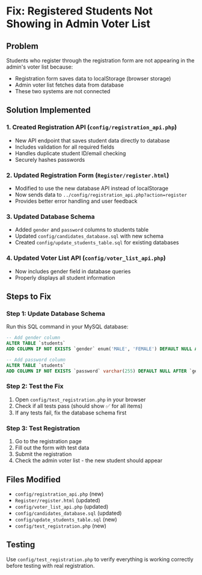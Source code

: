 # Fix: Registered Students Not Showing in Admin Voter List

## Problem
Students who register through the registration form are not appearing in the admin's voter list because:
- Registration form saves data to localStorage (browser storage)
- Admin voter list fetches data from database
- These two systems are not connected

## Solution Implemented

### 1. Created Registration API (`config/registration_api.php`)
- New API endpoint that saves student data directly to database
- Includes validation for all required fields
- Handles duplicate student ID/email checking
- Securely hashes passwords

### 2. Updated Registration Form (`Register/register.html`)
- Modified to use the new database API instead of localStorage
- Now sends data to `../config/registration_api.php?action=register`
- Provides better error handling and user feedback

### 3. Updated Database Schema
- Added `gender` and `password` columns to students table
- Updated `config/candidates_database.sql` with new schema
- Created `config/update_students_table.sql` for existing databases

### 4. Updated Voter List API (`config/voter_list_api.php`)
- Now includes gender field in database queries
- Properly displays all student information

## Steps to Fix

### Step 1: Update Database Schema
Run this SQL command in your MySQL database:
```sql
-- Add gender column
ALTER TABLE `students` 
ADD COLUMN IF NOT EXISTS `gender` enum('MALE', 'FEMALE') DEFAULT NULL AFTER `year_level`;

-- Add password column  
ALTER TABLE `students` 
ADD COLUMN IF NOT EXISTS `password` varchar(255) DEFAULT NULL AFTER `gender`;
```

### Step 2: Test the Fix
1. Open `config/test_registration.php` in your browser
2. Check if all tests pass (should show ✅ for all items)
3. If any tests fail, fix the database schema first

### Step 3: Test Registration
1. Go to the registration page
2. Fill out the form with test data
3. Submit the registration
4. Check the admin voter list - the new student should appear

## Files Modified
- `config/registration_api.php` (new)
- `Register/register.html` (updated)
- `config/voter_list_api.php` (updated)
- `config/candidates_database.sql` (updated)
- `config/update_students_table.sql` (new)
- `config/test_registration.php` (new)

## Testing
Use `config/test_registration.php` to verify everything is working correctly before testing with real registration.
